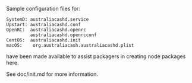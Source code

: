 Sample configuration files for:
```
SystemD: australiacashd.service
Upstart: australiacashd.conf
OpenRC:  australiacashd.openrc
         australiacashd.openrcconf
CentOS:  australiacashd.init
macOS:    org.australiacash.australiacashd.plist
```
have been made available to assist packagers in creating node packages here.

See doc/init.md for more information.
